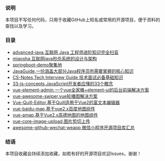 ### 说明

本项目不写任何代码，只用于收藏GitHub上知名或常用的开源项目，便于资料的查找以及学习。

### 目录
- [advanced-java,互联网 Java 工程师进阶知识完全扫盲](https://github.com/doocs/advanced-java)
- [miaosha,互联网java秒杀系统的设计与架构](https://github.com/qiurunze123/miaosha)
- [springboot-demo聚集地](https://github.com/xkcoding/spring-boot-demo)
- [JavaGuide,一份涵盖大部分Java程序员所需要掌握的核心知识](https://github.com/Snailclimb/JavaGuide)
- [CS-Notes,Tech Interview Guide 技术面试必备基础知识](https://github.com/CyC2018/CS-Notes)
- [33-js-concepts,JavaScript开发者应懂的33个概念](https://github.com/stephentian/33-js-concepts)
- [vue-element-admin,一个vue全家桶+element-ui的后台前端解决方案](https://github.com/PanJiaChen/vue-element-admin/blob/master/README.zh-CN.md)
- [vue-awesome-swiper,vue轮播图解决方案](https://github.com/surmon-china/vue-awesome-swiper)
- [Vue-Quill-Editor,基于Quill适用于Vue2的富文本编辑器](https://github.com/surmon-china/vue-quill-editor)
- [vue-baidu-map,基于vue2.x百度地图组件](https://github.com/Dafrok/vue-baidu-map)
- [vue-amap,基于Vue2.x高德地图的地图组件](https://github.com/ElemeFE/vue-amap)
- [vue-core-image-upload,图片剪切上传](https://github.com/Vanthink-UED/vue-core-image-upload) 
- [awesome-github-wechat-weapp,微信小程序开源项目库汇总](https://github.com/opendigg/awesome-github-wechat-weapp)

### 结语
本项目收藏会持续添加收藏，如若有好的开源项目欢迎Issues，谢谢！
